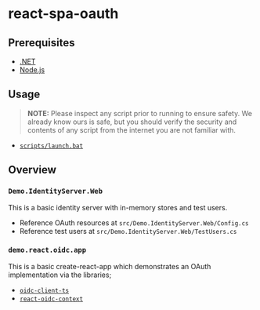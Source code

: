 # react-spa-oauth

## Prerequisites

- [.NET](https://dotnet.microsoft.com/en-us/download/dotnet)
- [Node.js](https://nodejs.org/en/download/)

## Usage

> __NOTE:__ Please inspect any script prior to running to ensure safety. We already know ours is safe, but you should verify the security and contents of any script from the internet you are not familiar with.

- [`scripts/launch.bat`](scripts/launch.bat)

## Overview

### `Demo.IdentityServer.Web`

This is a basic identity server with in-memory stores and test users.

- Reference OAuth resources at `src/Demo.IdentityServer.Web/Config.cs`
- Reference test users at `src/Demo.IdentityServer.Web/TestUsers.cs`

### `demo.react.oidc.app`

This is a basic create-react-app which demonstrates an OAuth implementation via the libraries;

- [`oidc-client-ts`](https://authts.github.io/oidc-client-ts/)
- [`react-oidc-context`](https://github.com/authts/react-oidc-context#documentation)
